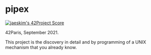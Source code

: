 # pipex

[![jaeskim's 42Project Score](https://badge42.herokuapp.com/api/project/lraffin/pipex)](https://github.com/JaeSeoKim/badge42)

42Paris, September 2021.

This project is the discovery in detail and by programming of a UNIX mechanism that you already know.

